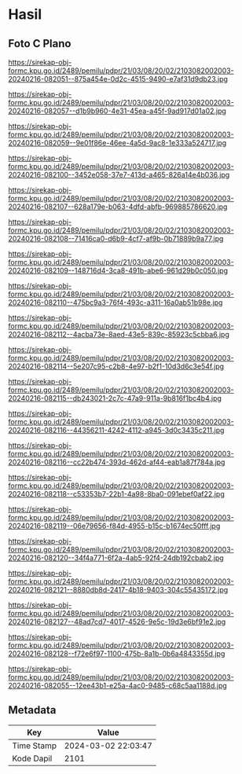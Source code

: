 # Hasil

## Foto C Plano

https://sirekap-obj-formc.kpu.go.id/2489/pemilu/pdpr/21/03/08/20/02/2103082002003-20240216-082051--875a454e-0d2c-4515-9490-e7af31d9db23.jpg

https://sirekap-obj-formc.kpu.go.id/2489/pemilu/pdpr/21/03/08/20/02/2103082002003-20240216-082057--d1b9b960-4e31-45ea-a45f-9ad917d01a02.jpg

https://sirekap-obj-formc.kpu.go.id/2489/pemilu/pdpr/21/03/08/20/02/2103082002003-20240216-082059--9e01f86e-46ee-4a5d-9ac8-1e333a524717.jpg

https://sirekap-obj-formc.kpu.go.id/2489/pemilu/pdpr/21/03/08/20/02/2103082002003-20240216-082100--3452e058-37e7-413d-a465-826a14e4b036.jpg

https://sirekap-obj-formc.kpu.go.id/2489/pemilu/pdpr/21/03/08/20/02/2103082002003-20240216-082107--628a179e-b063-4dfd-abfb-969885786620.jpg

https://sirekap-obj-formc.kpu.go.id/2489/pemilu/pdpr/21/03/08/20/02/2103082002003-20240216-082108--71416ca0-d6b9-4cf7-af9b-0b71889b9a77.jpg

https://sirekap-obj-formc.kpu.go.id/2489/pemilu/pdpr/21/03/08/20/02/2103082002003-20240216-082109--148716d4-3ca8-491b-abe6-961d29b0c050.jpg

https://sirekap-obj-formc.kpu.go.id/2489/pemilu/pdpr/21/03/08/20/02/2103082002003-20240216-082110--475bc9a3-76f4-493c-a311-16a0ab51b98e.jpg

https://sirekap-obj-formc.kpu.go.id/2489/pemilu/pdpr/21/03/08/20/02/2103082002003-20240216-082112--4acba73e-8aed-43e5-839c-85923c5cbba6.jpg

https://sirekap-obj-formc.kpu.go.id/2489/pemilu/pdpr/21/03/08/20/02/2103082002003-20240216-082114--5e207c95-c2b8-4e97-b2f1-10d3d6c3e54f.jpg

https://sirekap-obj-formc.kpu.go.id/2489/pemilu/pdpr/21/03/08/20/02/2103082002003-20240216-082115--db243021-2c7c-47a9-911a-9b816f1bc4b4.jpg

https://sirekap-obj-formc.kpu.go.id/2489/pemilu/pdpr/21/03/08/20/02/2103082002003-20240216-082116--44356211-4242-4112-a945-3d0c3435c211.jpg

https://sirekap-obj-formc.kpu.go.id/2489/pemilu/pdpr/21/03/08/20/02/2103082002003-20240216-082116--cc22b474-393d-462d-af44-eab1a87f784a.jpg

https://sirekap-obj-formc.kpu.go.id/2489/pemilu/pdpr/21/03/08/20/02/2103082002003-20240216-082118--c53353b7-22b1-4a98-8ba0-091ebef0af22.jpg

https://sirekap-obj-formc.kpu.go.id/2489/pemilu/pdpr/21/03/08/20/02/2103082002003-20240216-082119--06e79656-f84d-4955-b15c-b1674ec50fff.jpg

https://sirekap-obj-formc.kpu.go.id/2489/pemilu/pdpr/21/03/08/20/02/2103082002003-20240216-082120--34f4a771-6f2a-4ab5-92f4-24db192cbab2.jpg

https://sirekap-obj-formc.kpu.go.id/2489/pemilu/pdpr/21/03/08/20/02/2103082002003-20240216-082121--8880db8d-2417-4b18-9403-304c55435172.jpg

https://sirekap-obj-formc.kpu.go.id/2489/pemilu/pdpr/21/03/08/20/02/2103082002003-20240216-082127--48ad7cd7-4017-4526-9e5c-19d3e6bf91e2.jpg

https://sirekap-obj-formc.kpu.go.id/2489/pemilu/pdpr/21/03/08/20/02/2103082002003-20240216-082128--f72e6f97-1100-475b-8a1b-0b6a4843355d.jpg

https://sirekap-obj-formc.kpu.go.id/2489/pemilu/pdpr/21/03/08/20/02/2103082002003-20240216-082055--12ee43b1-e25a-4ac0-9485-c68c5aa1188d.jpg


## Metadata

| Key        | Value               |
| ---------- | ------------------- |
| Time Stamp | 2024-03-02 22:03:47 |
| Kode Dapil | 2101                |



